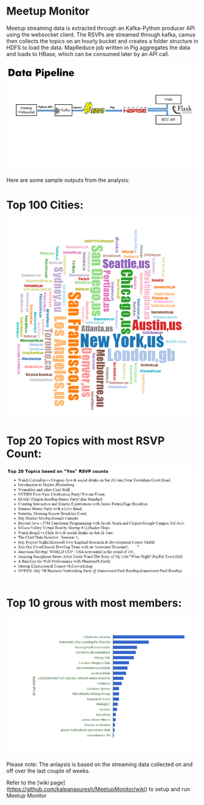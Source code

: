 Meetup Monitor
=============

Meetup streaming data is extracted through an Kafka-Python producer API using the websocket client. The RSVPs are streamed through kafka, camus then collects the topics on an hourly bucket and creates a folder structure in HDFS to load the data.
MapReduce job written in Pig aggregates the data and loads to HBase, which can be consumed later by an API call.


  
![Meetup Datapipeline](/Images/MeetupDataPipeline.png)

Here are some sample outputs from the analysis:

# Top 100 Cities:

![Top 100 Cities](/Screenshots/top100City.PNG)

# Top 20 Topics with most RSVP Count:

![Top 20 Topics](/Screenshots/top20Topics.PNG)

# Top 10 grous with most members:

![Top 10 groups](/Screenshots/top10groupschart.PNG)


Please note: The anlaysis is based on the streaming data collected on and off over the last couple of weeks.


Refer to the [wiki page] (https://github.com/kalpanasuresh/MeetupMonitor/wiki) to setup and run Meetup Monitor



